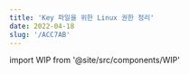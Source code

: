 ```yaml
---
title: 'Key 파일을 위한 Linux 권한 정리'
date: 2022-04-18
slug: '/ACC7AB'
---
```


import WIP from '@site/src/components/WIP'

<WIP state="translating" />
